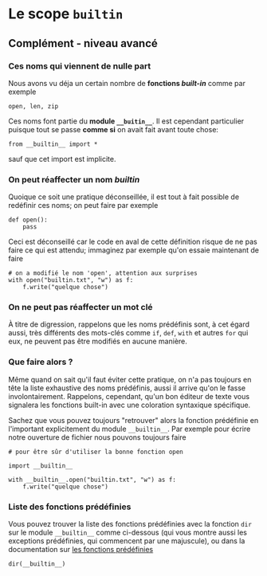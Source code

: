 
# Le scope `builtin`

## Complément - niveau avancé

### Ces noms qui viennent de nulle part

Nous avons vu déja un certain nombre de **fonctions *built-in*** comme par
exemple


    open, len, zip

Ces noms font partie du **module `__buitin__`**. Il est cependant particulier
puisque tout se passe **comme si** on avait fait avant toute chose:

    from __builtin__ import *

sauf que cet import est implicite.

### On peut réaffecter un nom *builtin*

Quoique ce soit une pratique déconseillée, il est tout à fait possible de
redéfinir ces noms; on peut faire par exemple


    def open():
        pass

Ceci est déconseillé car le code en aval de cette définition risque de ne pas
faire ce qui est attendu; immaginez par exemple qu'on essaie maintenant de faire


    # on a modifié le nom 'open', attention aux surprises
    with open("builtin.txt", "w") as f:
        f.write("quelque chose")

### On ne peut pas réaffecter un mot clé

À titre de digression, rappelons que les noms prédéfinis sont, à cet égard
aussi, très différents des mots-clés comme `if`, `def`, `with` et autres `for`
qui eux, ne peuvent pas être modifiés en aucune manière.

### Que faire alors ?

Même quand on sait qu'il faut éviter cette pratique, on n'a pas toujours en tête
la liste exhaustive des noms prédéfinis, aussi il arrive qu'on le fasse
involontairement. Rappelons, cependant, qu'un bon éditeur de texte vous
signalera les fonctions built-in avec une coloration syntaxique spécifique.

Sachez que vous pouvez toujours "retrouver" alors la fonction prédéfinie en
l'important explicitement du module `__builtin__`. Par exemple pour écrire notre
ouverture de fichier nous pouvons toujours faire


    # pour être sûr d'utiliser la bonne fonction open
    
    import __builtin__ 
    
    with __builtin__.open("builtin.txt", "w") as f:
        f.write("quelque chose")

### Liste des fonctions prédéfinies

Vous pouvez trouver la liste des fonctions prédéfinies avec la fonction `dir`
sur le module `__builtin__` comme ci-dessous (qui vous montre aussi les
exceptions prédéfinies, qui commencent par une majuscule), ou dans la
documentation sur [les fonctions
prédéfinies](https://docs.python.org/2/library/functions.html#built-in-funcs
)


    dir(__builtin__)
